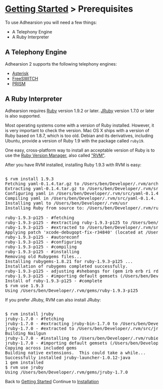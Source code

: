 # [Getting Started](/docs) > Prerequisites

To use Adhearsion you will need a few things:

* A Telephony Engine
* A Ruby Interpreter

## A Telephony Engine
Adhearsion 2 supports the following telephony engines:

* [Asterisk](/docs/getting-started/asterisk)
* [FreeSWITCH](/docs/getting-started/freeswitch)
* [PRISM](/docs/getting-started/prism)

## A Ruby Interpreter
Adhearsion requires [Ruby](http://ruby-lang.org) version 1.9.2 or later. [JRuby](http://jruby.org) version 1.7.0 or later is also supported.

Most operating systems come with a version of Ruby installed.  However, it is very important to check the version.  Mac OS X ships with a version of Ruby based on 1.8.7, which is too old.  Debian and its derivatives, including Ubuntu, provide a version of Ruby 1.9 with the package called `ruby19`.

One easy, cross-platform way to install an acceptable version of Ruby is to use the [Ruby Version Manager](https://rvm.io), also called ["RVM"](https://rvm.io).

After you have RVM installed, installing Ruby 1.9.3 with RVM is easy:

<pre class="terminal">

$ rvm install 1.9.3
<span class="ansi32">Fetching yaml-0.1.4.tar.gz to /Users/ben/Developer/.rvm/archives</span>
<span class="ansi32">Extracting yaml-0.1.4.tar.gz to /Users/ben/Developer/.rvm/src</span>
<span class="ansi32">Configuring yaml in /Users/ben/Developer/.rvm/src/yaml-0.1.4.</span>
<span class="ansi32">Compiling yaml in /Users/ben/Developer/.rvm/src/yaml-0.1.4.</span>
<span class="ansi32">Installing yaml to /Users/ben/Developer/.rvm/usr</span>
<span class="ansi32">Installing Ruby from source to: /Users/ben/Developer/.rvm/rubies/ruby-1.9.3-p125, this may take a while depending on your cpu(s)...
</span>
<span class="ansi32">ruby-1.9.3-p125 - #fetching </span>
<span class="ansi32">ruby-1.9.3-p125 - #extracting ruby-1.9.3-p125 to /Users/ben/Developer/.rvm/src/ruby-1.9.3-p125</span>
<span class="ansi32">ruby-1.9.3-p125 - #extracted to /Users/ben/Developer/.rvm/src/ruby-1.9.3-p125</span>
<span class="ansi32">Applying patch 'xcode-debugopt-fix-r34840' (located at /Users/ben/Developer/.rvm/patches/ruby/1.9.3/p125/xcode-debugopt-fix-r34840.diff)</span>
<span class="ansi32">ruby-1.9.3-p125 - #autoreconf</span>
<span class="ansi32">ruby-1.9.3-p125 - #configuring </span>
<span class="ansi32">ruby-1.9.3-p125 - #compiling </span>
<span class="ansi32">ruby-1.9.3-p125 - #installing </span>
<span class="ansi32">Removing old Rubygems files...</span>
<span class="ansi32">Installing rubygems-1.8.21 for ruby-1.9.3-p125 ...</span>
<span class="ansi32">Installation of rubygems completed successfully.</span>
<span class="ansi32">ruby-1.9.3-p125 - adjusting #shebangs for (gem irb erb ri rdoc testrb rake).</span>
<span class="ansi32">ruby-1.9.3-p125 - #importing default gemsets (/Users/ben/Developer/.rvm/gemsets/)</span>
<span class="ansi32">Install of ruby-1.9.3-p125 - #complete </span>
$ rvm use 1.9.3
<span class="ansi32">Using /Users/ben/Developer/.rvm/gems/ruby-1.9.3-p125</span>
</pre>

If you prefer JRuby, RVM can also install JRuby:

<pre class="terminal">

$ rvm install jruby
<span class="ansi32">jruby-1.7.0 - #fetching </span>
<span class="ansi32">jruby-1.7.0 - #extracting jruby-bin-1.7.0 to /Users/ben/Developer/.rvm/src/jruby-1.7.0</span>
<span class="ansi32">jruby-1.7.0 - #extracted to /Users/ben/Developer/.rvm/src/jruby-1.7.0</span>
<span class="ansi32">Building Nailgun</span>
<span class="ansi32">jruby-1.7.0 - #installing to /Users/ben/Developer/.rvm/rubies/jruby-1.7.0</span>
<span class="ansi32">jruby-1.7.0 - #importing default gemsets (/Users/ben/Developer/.rvm/gemsets/)</span>
<span class="ansi32">Copying across included gems</span>
Building native extensions.  This could take a while...
Successfully installed jruby-launcher-1.0.12-java
1 gem installed
$ rvm use jruby
<span class="ansi32">Using /Users/ben/Developer/.rvm/gems/jruby-1.7.0</span>
</pre>

<div class='docs-progress-nav'>
  <span class='back'>
    Back to <a href="/docs">Getting Started</a>
  </span>
  <span class='forward'>
    Continue to <a href="/docs/getting-started/installation">Installation</a>
  </span>
</div>

<a href="#" rel="docs-nav-active" style="display:none;">docs-nav-getting-started</a>
